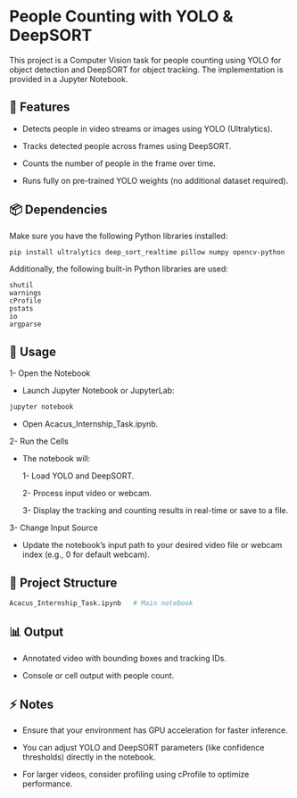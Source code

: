 # People Counting with YOLO & DeepSORT
This project is a Computer Vision task for people counting using YOLO for object detection and DeepSORT for object tracking. The implementation is provided in a Jupyter Notebook.

## 📌 Features
- Detects people in video streams or images using YOLO (Ultralytics).

- Tracks detected people across frames using DeepSORT.

- Counts the number of people in the frame over time.

- Runs fully on pre-trained YOLO weights (no additional dataset required).

## 📦 Dependencies
Make sure you have the following Python libraries installed:

```bash
pip install ultralytics deep_sort_realtime pillow numpy opencv-python
```
Additionally, the following built-in Python libraries are used:

```
shutil
warnings
cProfile
pstats
io
argparse
```

## 🚀 Usage
1- Open the Notebook

  - Launch Jupyter Notebook or JupyterLab:

  ```bash
  jupyter notebook
  ```
    
  - Open Acacus_Internship_Task.ipynb.

2- Run the Cells

  - The notebook will:

    1- Load YOLO and DeepSORT.

    2- Process input video or webcam.

    3- Display the tracking and counting results in real-time or save to a file.

3- Change Input Source

  - Update the notebook’s input path to your desired video file or webcam index (e.g., 0 for default webcam).

## 📂 Project Structure

```bash
Acacus_Internship_Task.ipynb   # Main notebook
```

## 📊 Output
- Annotated video with bounding boxes and tracking IDs.

- Console or cell output with people count.

## ⚡ Notes

- Ensure that your environment has GPU acceleration for faster inference.

- You can adjust YOLO and DeepSORT parameters (like confidence thresholds) directly in the notebook.

- For larger videos, consider profiling using cProfile to optimize performance.
